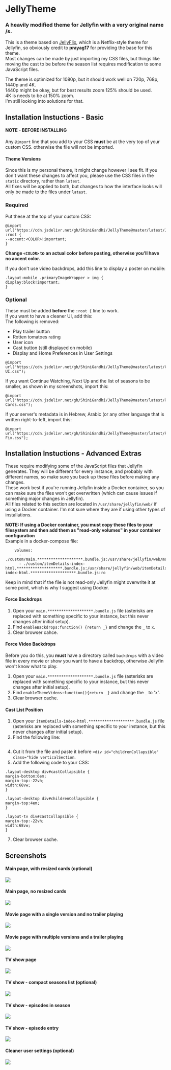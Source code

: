 # JellyTheme
### A heavily modified theme for Jellyfin with a very original name /s.

This is a theme based on [JellyFlix](https://github.com/prayag17/JellyFlix), which is a Netflix-style theme for Jellyfin, so obviously credit to **prayag17** for providing the base for this theme. </br>Most changes can be made by just importing my CSS files, but things like moving the cast to be before the season list requires modification to some JavaScript files.

The theme is optimized for 1080p, but it should work well on 720p, 768p, 1440p and 4K. </br>
1440p might be okay, but for best results zoom 125% should be used.</br>
4K is needs to be at 150% zoom. </br>
I'm still looking into solutions for that.

## Installation Instuctions - Basic
#### NOTE - BEFORE INSTALLING
Any `@import` line that you add to your CSS **must** be at the very top of your custom CSS. otherwise the file will not be imported.

#### Theme Versions
Since this is my personal theme, it might change however I see fit. If you don't want these changes to affect you, please use the CSS files in the `static` directory, rather than `latest`.</br> All fixes will be applied to both, but changes to how the interface looks will only be made to the files under `latest`.

### Required
Put these at the top of your custom CSS:
```
@import url("https://cdn.jsdelivr.net/gh/ShiniGandhi/JellyTheme@master/latest/JellyTheme.css");
:root {
--accent:<COLOR>!important;
}
```
**Change `<COLOR>` to an actual color before pasting, otherwise you'll have no accent color.**

If you don't use video backdrops, add this line to display a poster on mobile:
```
.layout-mobile .primaryImageWrapper > img {
display:block!important;
}
```

### Optional
These must be added **before** the `:root {` line to work. </br>
If you want to have a cleaner UI, add this:</br>
The following is removed: </br>
 - Play trailer button </br>
 - Rotten tomatoes rating </br>
 - User icon </br>
 - Cast button (still displayed on mobile) </br>
 - Display and Home Preferences in User Settings
```
@import url("https://cdn.jsdelivr.net/gh/ShiniGandhi/JellyTheme@master/latest/Cleaner-UI.css");
```

If you want Continue Watching, Next Up and the list of seasons to be smaller, as shown in my screenshots, import this:</br>
```
@import url("https://cdn.jsdelivr.net/gh/ShiniGandhi/JellyTheme@master/latest/Resize-Cards.css");
```

If your server's metadata is in Hebrew, Arabic (or any other language that is written right-to-left, import this:</br>
```
@import url("https://cdn.jsdelivr.net/gh/ShiniGandhi/JellyTheme@master/latest/RTL-Fix.css");
```

## Installation Instuctions - Advanced Extras
These require modifying some of the JavaScript files that Jellyfin generates. They will be different for every instance, and probably with different names, so make sure you back up these files before making any changes. </br>
These work best if you're running Jellyfin inside a Docker container, so you can make sure the files won't get overwritten (which can cause issues if something major changes in Jellyfin). </br>
All files related to this section are located in `/usr/share/jellyfin/web/` if using a Docker container. I'm not sure where they are if using other types of installations.

**NOTE: If using a Docker container, you must copy these files to your filesystem and then add them as "read-only volumes" in your container configuration**</br>
Example in a docker-compose file:
```
    volumes:
      - ./custom/main.********************.bundle.js:/usr/share/jellyfin/web/main.********************.bundle.js:ro
      - ./custom/itemDetails-index-html.********************.bundle.js:/usr/share/jellyfin/web/itemDetails-index-html.********************.bundle.js:ro
```
Keep in mind that if the file is not read-only Jellyfin might overwrite it at some point, which is why I suggest using Docker.


#### Force Backdrops
1. Open your `main.********************.bundle.js` file (asterisks are replaced with something specific to your instance, but this never changes after initial setup).
2. Find `enableBackdrops:function() {return _}` and change the `_` to `x`.
3. Clear browser cahce.

#### Force Video Backdrops
Before you do this, you **must** have a directory called `backdrops` with a video file in every movie or show you want to have a backdrop, otherwise Jellyfin won't know what to play.
1. Open your `main.********************.bundle.js` file (asterisks are replaced with something specific to your instance, but this never changes after initial setup).
2. Find `enableThemeVideos:function(){return _}` and change the `_` to 'x'.
3. Clear browser cache.

#### Cast List Position
1. Open your `itemDetails-index-html.********************.bundle.js` file (asterisks are replaced with something specific to your instance, but this never changes after initial setup).
2. Find the following line:
```
```
4. Cut it from the file and paste it before `<div id="childrenCollapsible" class="hide verticalSection`.
5. Add the following code to your CSS:
```
.layout-desktop div#castCollapsible {
margin-bottom:6em;
margin-top:-22vh;
width:68vw;
}

.layout-desktop div#childrenCollapsible {
margin-top:4em;
}

.layout-tv div#castCollapsible {
margin-top:-22vh;
width:68vw;
}
```
7. Clear browser cache.


## Screenshots
#### Main page, with resized cards (optional)
![](/screenshots/Index-Resized-Cards.png)
#### Main page, no resized cards
![](/screenshots/Index.png)
#### Movie page with a single version and no trailer playing
![](/screenshots/Movie-No-Trailer_Single-Version.png)
#### Movie page with multiple versions and a trailer playing
![](/screenshots/Movie-Trailer-and-Versions.png)
#### TV show page
![](/screenshots/Show.png)
#### TV show - compact seasons list (optional)
![](/screenshots/Season-List-Compact.png)
#### TV show - episodes in season
![](/screenshots/Season.png)
#### TV show - episode entry
![](/screenshots/Episode.png)
#### Cleaner user settings (optional)
![](/screenshots/User-Settings.png)
